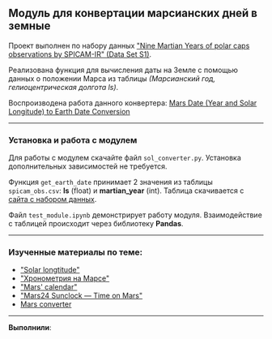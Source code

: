## Модуль для конвертации марсианских дней в земные
Проект выполнен по набору данных ["Nine Martian Years of polar caps observations by SPICAM-IR" (Data Set S1)](https://zenodo.org/records/7082889).


Реализована функция для вычисления даты на Земле с помощью данных о положении Марса из таблицы *(Марсианский год, гелиоцентрическая долгота ls)*.

Воспроизводена работа данного конвертера:
[Mars Date (Year and Solar Longitude) to Earth Date Conversion](https://www-mars.lmd.jussieu.fr/mars/time/mars_date_to_earth_date.html)

---

### Установка и работа с модулем
Для работы с модулем скачайте файл `sol_converter.py`. Установка дополнительных зависимостей не требуется.

Функция `get_earth_date` принимает 2 значения из таблицы `spicam_obs.csv`: **ls** (float) и **martian_year** (int). Таблица скачивается с [сайта с набором данных](https://zenodo.org/records/7082889).

Файл `test_module.ipynb` демонстрирует работу модуля. Взаимодействие с таблицей происходит через библиотеку **Pandas**.

---

### Изученные материалы по теме:
- ["Solar longtitude"](https://en.wikipedia.org/wiki/Solar_longitude)
- ["Хронометрия на Марсе"](https://w.wiki/9aRc)
- ["Mars' calendar"](https://www.planetary.org/articles/mars-calendar)
- ["Mars24 Sunclock — Time on Mars"](https://www.giss.nasa.gov/tools/mars24/help/algorithm.html)
- [Mars converter](https://pss-gitlab.math.univ-paris-diderot.fr/sainton/marsconverter)
---
**Выполнили**:

